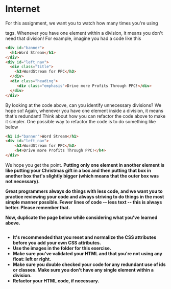 <h1>Internet</h1>

<p>For this assignment, we want you to watch how many times you're using <div> tags. Whenever you have one element within a division, it means you don't need that division! For example, imagine you had a code like this</p>

```html
<div id="banner">
  <h1>Word Stream</h1>
</div>
<div id="left_nav">
  <div class="title">
    <h3>WordStream for PPC</h3>
  </div>
  <div class="heading">
     <div class="emphasis">Drive more Profits Through PPC!</div>
  </div>
</div>
```

<p>By looking at the code above, can you identify unnecessary divisions? We hope so! Again, whenever you have one element inside a division, it means that's redundant! Think about how you can refactor the code above to make it simpler. One possible way to refactor the code is to do something like below</p>

```html
<h1 id="banner">Word Stream</h1>
<div id="left_nav">
    <h3>WordStream for PPC</h3>
    <h4>Drive more Profits Through PPC!</h4>
</div>
```
<p>We hope you get the point.  <strong>Putting only one element in another element is like putting your Christmas gift in a box and then putting that box in another box that's slightly bigger (which means that the outer box was not necessary).</strong</p>

<p><strong>Great programmers always do things with less code</strong>, and we want you to practice reviewing your code and always striving to do things in the most simple manner possible. Fewer lines of code -- less text -- this is always better. Please remember that.</p>

<p>Now, duplicate the page below while considering what you've learned above.</p>

<img src=""/>

<ul>
    <li>It's recommended that you reset and normalize the CSS attributes before you add your own CSS attributes.</li>
    <li>Use the images in the folder for this exercise.</li>
    <li>Make sure you've validated your HTML and that you're not using any float: left or right.</li>
    <li>Make sure you double checked your code for any redundant use of ids or classes. Make sure you don't have any single element within a division. </li>
    <li>Refactor your HTML code, if necessary.</li>
</ul>


